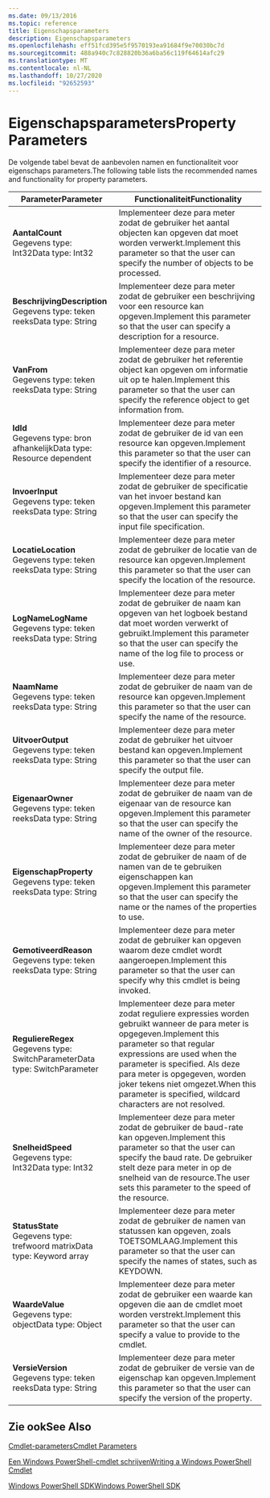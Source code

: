 ```yaml
---
ms.date: 09/13/2016
ms.topic: reference
title: Eigenschapsparameters
description: Eigenschapsparameters
ms.openlocfilehash: eff51fcd395e5f9570193ea91684f9e70030bc7d
ms.sourcegitcommit: 488a940c7c828820b36a6ba56c119f64614afc29
ms.translationtype: MT
ms.contentlocale: nl-NL
ms.lasthandoff: 10/27/2020
ms.locfileid: "92652593"
---
```

# <a name="property-parameters"></a><span data-ttu-id="c16c3-103">Eigenschapsparameters</span><span class="sxs-lookup"><span data-stu-id="c16c3-103">Property Parameters</span></span>

<span data-ttu-id="c16c3-104">De volgende tabel bevat de aanbevolen namen en functionaliteit voor eigenschaps parameters.</span><span class="sxs-lookup"><span data-stu-id="c16c3-104">The following table lists the recommended names and functionality for property parameters.</span></span>

|<span data-ttu-id="c16c3-105">Parameter</span><span class="sxs-lookup"><span data-stu-id="c16c3-105">Parameter</span></span>|<span data-ttu-id="c16c3-106">Functionaliteit</span><span class="sxs-lookup"><span data-stu-id="c16c3-106">Functionality</span></span>|
|---|---|
|<span data-ttu-id="c16c3-107">**Aantal**</span><span class="sxs-lookup"><span data-stu-id="c16c3-107">**Count**</span></span><br><span data-ttu-id="c16c3-108">Gegevens type: Int32</span><span class="sxs-lookup"><span data-stu-id="c16c3-108">Data type: Int32</span></span>|<span data-ttu-id="c16c3-109">Implementeer deze para meter zodat de gebruiker het aantal objecten kan opgeven dat moet worden verwerkt.</span><span class="sxs-lookup"><span data-stu-id="c16c3-109">Implement this parameter so that the user can specify the number of objects to be processed.</span></span>|
|<span data-ttu-id="c16c3-110">**Beschrijving**</span><span class="sxs-lookup"><span data-stu-id="c16c3-110">**Description**</span></span><br><span data-ttu-id="c16c3-111">Gegevens type: teken reeks</span><span class="sxs-lookup"><span data-stu-id="c16c3-111">Data type: String</span></span>|<span data-ttu-id="c16c3-112">Implementeer deze para meter zodat de gebruiker een beschrijving voor een resource kan opgeven.</span><span class="sxs-lookup"><span data-stu-id="c16c3-112">Implement this parameter so that the user can specify a description for a resource.</span></span>|
|<span data-ttu-id="c16c3-113">**Van**</span><span class="sxs-lookup"><span data-stu-id="c16c3-113">**From**</span></span><br><span data-ttu-id="c16c3-114">Gegevens type: teken reeks</span><span class="sxs-lookup"><span data-stu-id="c16c3-114">Data type: String</span></span>|<span data-ttu-id="c16c3-115">Implementeer deze para meter zodat de gebruiker het referentie object kan opgeven om informatie uit op te halen.</span><span class="sxs-lookup"><span data-stu-id="c16c3-115">Implement this parameter so that the user can specify the reference object to get information from.</span></span>|
|<span data-ttu-id="c16c3-116">**Id**</span><span class="sxs-lookup"><span data-stu-id="c16c3-116">**Id**</span></span><br><span data-ttu-id="c16c3-117">Gegevens type: bron afhankelijk</span><span class="sxs-lookup"><span data-stu-id="c16c3-117">Data type: Resource dependent</span></span>|<span data-ttu-id="c16c3-118">Implementeer deze para meter zodat de gebruiker de id van een resource kan opgeven.</span><span class="sxs-lookup"><span data-stu-id="c16c3-118">Implement this parameter so that the user can specify the identifier of a resource.</span></span>|
|<span data-ttu-id="c16c3-119">**Invoer**</span><span class="sxs-lookup"><span data-stu-id="c16c3-119">**Input**</span></span><br><span data-ttu-id="c16c3-120">Gegevens type: teken reeks</span><span class="sxs-lookup"><span data-stu-id="c16c3-120">Data type: String</span></span>|<span data-ttu-id="c16c3-121">Implementeer deze para meter zodat de gebruiker de specificatie van het invoer bestand kan opgeven.</span><span class="sxs-lookup"><span data-stu-id="c16c3-121">Implement this parameter so that the user can specify the input file specification.</span></span>|
|<span data-ttu-id="c16c3-122">**Locatie**</span><span class="sxs-lookup"><span data-stu-id="c16c3-122">**Location**</span></span><br><span data-ttu-id="c16c3-123">Gegevens type: teken reeks</span><span class="sxs-lookup"><span data-stu-id="c16c3-123">Data type: String</span></span>|<span data-ttu-id="c16c3-124">Implementeer deze para meter zodat de gebruiker de locatie van de resource kan opgeven.</span><span class="sxs-lookup"><span data-stu-id="c16c3-124">Implement this parameter so that the user can specify the location of the resource.</span></span>|
|<span data-ttu-id="c16c3-125">**LogName**</span><span class="sxs-lookup"><span data-stu-id="c16c3-125">**LogName**</span></span><br><span data-ttu-id="c16c3-126">Gegevens type: teken reeks</span><span class="sxs-lookup"><span data-stu-id="c16c3-126">Data type: String</span></span>|<span data-ttu-id="c16c3-127">Implementeer deze para meter zodat de gebruiker de naam kan opgeven van het logboek bestand dat moet worden verwerkt of gebruikt.</span><span class="sxs-lookup"><span data-stu-id="c16c3-127">Implement this parameter so that the user can specify the name of the log file to process or use.</span></span>|
|<span data-ttu-id="c16c3-128">**Naam**</span><span class="sxs-lookup"><span data-stu-id="c16c3-128">**Name**</span></span><br><span data-ttu-id="c16c3-129">Gegevens type: teken reeks</span><span class="sxs-lookup"><span data-stu-id="c16c3-129">Data type: String</span></span>|<span data-ttu-id="c16c3-130">Implementeer deze para meter zodat de gebruiker de naam van de resource kan opgeven.</span><span class="sxs-lookup"><span data-stu-id="c16c3-130">Implement this parameter so that the user can specify the name of the resource.</span></span>|
|<span data-ttu-id="c16c3-131">**Uitvoer**</span><span class="sxs-lookup"><span data-stu-id="c16c3-131">**Output**</span></span><br><span data-ttu-id="c16c3-132">Gegevens type: teken reeks</span><span class="sxs-lookup"><span data-stu-id="c16c3-132">Data type: String</span></span>|<span data-ttu-id="c16c3-133">Implementeer deze para meter zodat de gebruiker het uitvoer bestand kan opgeven.</span><span class="sxs-lookup"><span data-stu-id="c16c3-133">Implement this parameter so that the user can specify the output file.</span></span>|
|<span data-ttu-id="c16c3-134">**Eigenaar**</span><span class="sxs-lookup"><span data-stu-id="c16c3-134">**Owner**</span></span><br><span data-ttu-id="c16c3-135">Gegevens type: teken reeks</span><span class="sxs-lookup"><span data-stu-id="c16c3-135">Data type: String</span></span>|<span data-ttu-id="c16c3-136">Implementeer deze para meter zodat de gebruiker de naam van de eigenaar van de resource kan opgeven.</span><span class="sxs-lookup"><span data-stu-id="c16c3-136">Implement this parameter so that the user can specify the name of the owner of the resource.</span></span>|
|<span data-ttu-id="c16c3-137">**Eigenschap**</span><span class="sxs-lookup"><span data-stu-id="c16c3-137">**Property**</span></span><br><span data-ttu-id="c16c3-138">Gegevens type: teken reeks</span><span class="sxs-lookup"><span data-stu-id="c16c3-138">Data type: String</span></span>|<span data-ttu-id="c16c3-139">Implementeer deze para meter zodat de gebruiker de naam of de namen van de te gebruiken eigenschappen kan opgeven.</span><span class="sxs-lookup"><span data-stu-id="c16c3-139">Implement this parameter so that the user can specify the name or the names of the properties to use.</span></span>|
|<span data-ttu-id="c16c3-140">**Gemotiveerd**</span><span class="sxs-lookup"><span data-stu-id="c16c3-140">**Reason**</span></span><br><span data-ttu-id="c16c3-141">Gegevens type: teken reeks</span><span class="sxs-lookup"><span data-stu-id="c16c3-141">Data type: String</span></span>|<span data-ttu-id="c16c3-142">Implementeer deze para meter zodat de gebruiker kan opgeven waarom deze cmdlet wordt aangeroepen.</span><span class="sxs-lookup"><span data-stu-id="c16c3-142">Implement this parameter so that the user can specify why this cmdlet is being invoked.</span></span>|
|<span data-ttu-id="c16c3-143">**Reguliere**</span><span class="sxs-lookup"><span data-stu-id="c16c3-143">**Regex**</span></span><br><span data-ttu-id="c16c3-144">Gegevens type: SwitchParameter</span><span class="sxs-lookup"><span data-stu-id="c16c3-144">Data type: SwitchParameter</span></span>|<span data-ttu-id="c16c3-145">Implementeer deze para meter zodat reguliere expressies worden gebruikt wanneer de para meter is opgegeven.</span><span class="sxs-lookup"><span data-stu-id="c16c3-145">Implement this parameter so that regular expressions are used when the parameter is specified.</span></span> <span data-ttu-id="c16c3-146">Als deze para meter is opgegeven, worden joker tekens niet omgezet.</span><span class="sxs-lookup"><span data-stu-id="c16c3-146">When this parameter is specified, wildcard characters are not resolved.</span></span>|
|<span data-ttu-id="c16c3-147">**Snelheid**</span><span class="sxs-lookup"><span data-stu-id="c16c3-147">**Speed**</span></span><br><span data-ttu-id="c16c3-148">Gegevens type: Int32</span><span class="sxs-lookup"><span data-stu-id="c16c3-148">Data type: Int32</span></span>|<span data-ttu-id="c16c3-149">Implementeer deze para meter zodat de gebruiker de baud-rate kan opgeven.</span><span class="sxs-lookup"><span data-stu-id="c16c3-149">Implement this parameter so that the user can specify the baud rate.</span></span> <span data-ttu-id="c16c3-150">De gebruiker stelt deze para meter in op de snelheid van de resource.</span><span class="sxs-lookup"><span data-stu-id="c16c3-150">The user sets this parameter to the speed of the resource.</span></span>|
|<span data-ttu-id="c16c3-151">**Status**</span><span class="sxs-lookup"><span data-stu-id="c16c3-151">**State**</span></span><br><span data-ttu-id="c16c3-152">Gegevens type: trefwoord matrix</span><span class="sxs-lookup"><span data-stu-id="c16c3-152">Data type: Keyword array</span></span>|<span data-ttu-id="c16c3-153">Implementeer deze para meter zodat de gebruiker de namen van statussen kan opgeven, zoals TOETSOMLAAG.</span><span class="sxs-lookup"><span data-stu-id="c16c3-153">Implement this parameter so that the user can specify the names of states, such as KEYDOWN.</span></span>|
|<span data-ttu-id="c16c3-154">**Waarde**</span><span class="sxs-lookup"><span data-stu-id="c16c3-154">**Value**</span></span><br><span data-ttu-id="c16c3-155">Gegevens type: object</span><span class="sxs-lookup"><span data-stu-id="c16c3-155">Data type: Object</span></span>|<span data-ttu-id="c16c3-156">Implementeer deze para meter zodat de gebruiker een waarde kan opgeven die aan de cmdlet moet worden verstrekt.</span><span class="sxs-lookup"><span data-stu-id="c16c3-156">Implement this parameter so that the user can  specify a value to provide to the cmdlet.</span></span>|
|<span data-ttu-id="c16c3-157">**Versie**</span><span class="sxs-lookup"><span data-stu-id="c16c3-157">**Version**</span></span><br><span data-ttu-id="c16c3-158">Gegevens type: teken reeks</span><span class="sxs-lookup"><span data-stu-id="c16c3-158">Data type: String</span></span>|<span data-ttu-id="c16c3-159">Implementeer deze para meter zodat de gebruiker de versie van de eigenschap kan opgeven.</span><span class="sxs-lookup"><span data-stu-id="c16c3-159">Implement this parameter so that the user can specify the version of the property.</span></span>|

## <a name="see-also"></a><span data-ttu-id="c16c3-160">Zie ook</span><span class="sxs-lookup"><span data-stu-id="c16c3-160">See Also</span></span>

[<span data-ttu-id="c16c3-161">Cmdlet-parameters</span><span class="sxs-lookup"><span data-stu-id="c16c3-161">Cmdlet Parameters</span></span>](./cmdlet-parameters.md)

[<span data-ttu-id="c16c3-162">Een Windows PowerShell-cmdlet schrijven</span><span class="sxs-lookup"><span data-stu-id="c16c3-162">Writing a Windows PowerShell Cmdlet</span></span>](./writing-a-windows-powershell-cmdlet.md)

[<span data-ttu-id="c16c3-163">Windows PowerShell SDK</span><span class="sxs-lookup"><span data-stu-id="c16c3-163">Windows PowerShell SDK</span></span>](../windows-powershell-reference.md)
